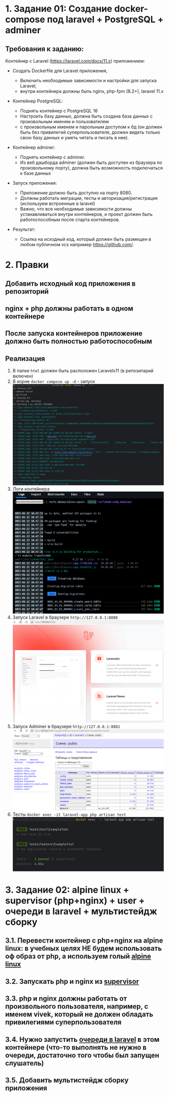 # 1. Задание 01: Создание docker-compose под laravel + PostgreSQL + adminer

## Требования к заданию:

Контейнер с Laravel (https://laravel.com/docs/11.x) приложением:

* Создать Dockerfile для Laravel приложения,

  * Включить необходимые зависимости и настройки для запуска Laravel,
  * внутри контейнера должны быть nginx, php-fpm (8.2+), laravel 11.x
* Контейнер PostgreSQL:

  * Поднять контейнер с PostgreSQL 16
  * Настроить базу данных, должна быть создана база данных с произвольным именем и пользователем
  * с произвольным именем и парольным доступом к бд (он должен быть без привилегий суперпользователя, должен видеть только свою базу данных и уметь читать и писать в нее).
* Контейнер adminer:

  * Поднять контейнер с adminer.
  * Из веб дашборда adminer (должен быть доступен из браузера по произвольному порту), должна быть возможность подключаться к базе данных
* Запуск приложения:

  * Приложение должно быть доступно на порту 8080.
  * Должны работать миграции, тесты и авторизация/регистрация (используем встроенные в laravel)
  * Важно, что все необходимые зависимости должны устанавливаться внутри контейнеров, и проект должен быть работоспособным после старта контейнеров.
* Результат:

  * Ссылка на исходный код, который должен быть размещен в любом публичном vcs например https://github.com/.

# 2. Правки

## Добавить исходный код приложения в репозиторий

## nginx + php должны работать в одном контейнере

## После запуска контейнеров приложение должно быть полностью работоспособным

## Реализация

1. В папке `html` должен быть расположен Laravelx11 (в репозитарий включен)
2. В корне `docker compose up -d` - запуск
![docker_compose_up.png](help/docker_compose_up.png)
3. Логи контейнера 
![docker_logs.png](help/docker_logs.png)
4. Запуск Laravel в браузере `http://127.0.0.1:8080`
![laravel_web.png](help/laravel_web.png)
5. Запуск Adminer в браузере `http://127.0.0.1:8081`
![db_web.png](help/db_web.png)
6. Тесты `docker exec -it laravel-app php artisan test`
![laravel_test.png](help/laravel_test.png)

# 3. Задание 02: alpine linux + supervisor (php+nginx) + user + очереди в laravel + мультистейдж сборку

## 3.1. Перевести контейнер с php+nginx на alpine linux: в учебных целях НЕ будем использовать оф образ от php, а используем голый [alpine linux](https://hub.docker.com/_/alpine/tags)

## 3.2. Запускать php и nginx из [supervisor](http://supervisord.org/)

## 3.3. php и nginx должны работать от произвольного пользователя, например, с именем vivek, который не должен обладать привилегиями суперпользователя

## 3.4. Нужно запустить [очереди в laravel](https://laravel.com/docs/11.x/queues) в этом контейнере  (что-то выполнять не нужно в очереди, достаточно того чтобы был запущен слушатель)

## 3.5. Добавить мультистейдж сборку приложения